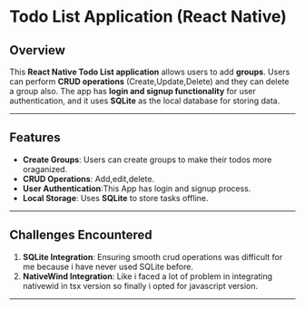 # Todo List Application (React Native)

## Overview
This **React Native Todo List application** allows users to add  **groups**. Users can perform **CRUD operations** (Create,Update,Delete) and they can delete a group also. The app has **login and signup functionality** for user authentication, and it uses **SQLite** as the local database for storing data.

---

## Features
- **Create Groups**: Users can create groups to make their todos more oraganized.
- **CRUD Operations**: Add,edit,delete.
- **User Authentication**:This App has login and signup process.
- **Local Storage**: Uses **SQLite** to store tasks offline.
---
## Challenges Encountered
1. **SQLite Integration**: Ensuring smooth crud operations was difficult for me because i have never used SQLite before.
2. **NativeWind Integration**: Like i faced a lot of problem in integrating nativewid in tsx version so finally i opted for javascript version.
---
